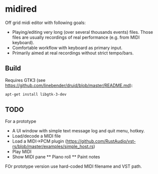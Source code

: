# midired

Off grid midi editor with following goals:
* Playing/editing very long (over several thousands events) files.
Those files are usually recordings of real performance (e.g. from MIDI keyboard).
* Comfortable workflow with keyboard as primary input.
* Primarily aimed at real recordings without strict tempo/bars. 

## Build

Requires GTK3 (see https://github.com/linebender/druid/blob/master/README.md):
```sh
apt-get install libgtk-3-dev
```

## TODO

For a prototype

* A UI window with simple text message log and quit menu, hotkey.
* Load/decode a MIDI file
* Load a MIDI->PCM plugin (https://github.com/RustAudio/vst-rs/blob/master/examples/simple_host.rs)
* Play MIDI
* Show MIDI pane
** Piano roll
** Paint notes

FOr prototype version use hard-coded MIDI filename and VST path. 

